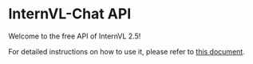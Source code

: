 # InternVL-Chat API

Welcome to the free API of InternVL 2.5! 

For detailed instructions on how to use it, please refer to [this document](https://internlm.intern-ai.org.cn/api/document).

<br>
<br>
